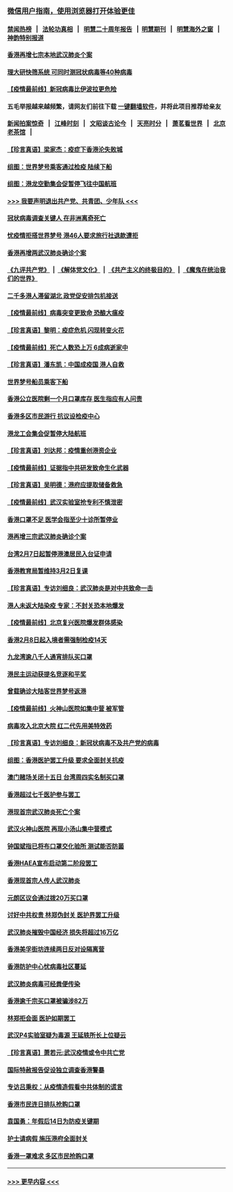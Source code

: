 ### [微信用户指南，使用浏览器打开体验更佳](https://github.com/gfw-breaker/banned-news1/blob/master/indexes/wechat-guide.md?t=0)
#### [禁闻热榜](热点新闻.md?t=0)  &nbsp;&nbsp;|&nbsp;&nbsp; [法轮功真相](https://github.com/gfw-breaker/truth/blob/master/README.md?t=0) &nbsp;&nbsp;|&nbsp;&nbsp; [明慧二十周年报告](https://github.com/gfw-breaker/mh-reports/blob/master/README.md?t=0) &nbsp;&nbsp;|&nbsp;&nbsp;[明慧期刊](https://github.com/gfw-breaker/mh-qikan) &nbsp;&nbsp;|&nbsp;&nbsp; [明慧海外之窗](https://github.com/gfw-breaker/mh-news/blob/master/README.md?t=0) &nbsp;&nbsp;|&nbsp;&nbsp; [神韵特别报道](https://github.com/gfw-breaker/mh-news/blob/master/shenyun.md?t=0)
#### [香港再增七宗本地武汉肺炎个案](../pages/nsc415/n11862405.md?t=02122333) 
#### [理大研快筛系统 可同时测冠状病毒等40种病毒](../pages/nsc415/n11862376.md?t=02122333) 
#### [【疫情最前线】新冠病毒比伊波拉更危险](../pages/nsc415/n11862199.md?t=02122333) 
#### 五毛举报越来越频繁，请网友们前往下载 [一键翻墙软件](https://github.com/gfw-breaker/ssr-accounts)，并将此项目推荐给亲友
#### [新闻拍案惊奇](https://github.com/gfw-breaker/banned-news1/blob/master/pages/link4.md) &nbsp;&nbsp;|&nbsp;&nbsp; [江峰时刻](https://github.com/gfw-breaker/banned-news1/blob/master/pages/link4.md) &nbsp;&nbsp;|&nbsp;&nbsp; [文昭谈古论今](https://github.com/gfw-breaker/banned-news1/blob/master/pages/link4.md) &nbsp;&nbsp;|&nbsp;&nbsp; [天亮时分](https://github.com/gfw-breaker/banned-news1/blob/master/pages/link4.md) &nbsp;&nbsp;|&nbsp;&nbsp; [萧茗看世界](https://github.com/gfw-breaker/banned-news1/blob/master/pages/link4.md) &nbsp;&nbsp;|&nbsp;&nbsp; [北京老茶馆](https://github.com/gfw-breaker/banned-news1/blob/master/pages/link4.md) &nbsp;&nbsp;|&nbsp;&nbsp; 
#### [【珍言真语】梁家杰：疫症下香港沦失败城](../pages/nsc415/n11861588.md?t=02122333) 
#### [组图：世界梦号乘客通过检疫 陆续下船](../pages/nsc415/n11858302.md?t=02122333) 
#### [组图：港龙空勤集会促暂停飞往中国航班](../pages/nsc415/n11858190.md?t=02122333) 
#### [>>> 我要声明退出共产党、共青团、少年队 <<<](https://github.com/begood0513/goodnews/blob/master/quit/letter.md) 
#### [冠状病毒调查关键人 在非洲离奇死亡](../pages/nsc415/n11859798.md?t=02122333) 
#### [忧疫情拒搭世界梦号 港46人要求旅行社退款遭拒](../pages/nsc415/n11859849.md?t=02122333) 
#### [香港再增两武汉肺炎确诊个案](../pages/nsc415/n11859833.md?t=02122333) 
#### [《九评共产党》](https://github.com/begood0513/9ping.md/blob/master/README.md) &nbsp;|&nbsp; [《解体党文化》](../../../../jtdwh.md/blob/master/README.md)  &nbsp;|&nbsp; [《共产主义的终极目的》](../../../../gczydzjmd.md/blob/master/README.md) &nbsp;|&nbsp; [《魔鬼在统治我们的世界》](../../../../mgztzwmdsj.md/blob/master/README.md) 
#### [二千多港人滞留湖北 政党促安排包机接送](../pages/nsc415/n11859831.md?t=02122333) 
#### [【疫情最前线】病毒突变更致命 恐酿大瘟疫](../pages/nsc415/n11859604.md?t=02122333) 
#### [【珍言真语】黎明：疫症危机 闪现转变火花](../pages/nsc415/n11859199.md?t=02122333) 
#### [【疫情最前线】死亡人数恐上万 6成病逝家中](../pages/nsc415/n11856687.md?t=02122333) 
#### [【珍言真语】潘东凯：中国成疫国 港人自救](../pages/nsc415/n11856962.md?t=02122333) 
#### [世界梦号船员乘客下船](../pages/nsc415/n11856883.md?t=02122333) 
#### [香港公立医院剩一个月口罩库存 医生指应有人问责](../pages/nsc415/n11856875.md?t=02122333) 
#### [香港多区市民游行 抗议设检疫中心](../pages/nsc415/n11856866.md?t=02122333) 
#### [港龙工会集会促暂停大陆航班](../pages/nsc415/n11856840.md?t=02122333) 
#### [【珍言真语】刘达邦：疫情重创港资企业](../pages/nsc415/n11854274.md?t=02122333) 
#### [【疫情最前线】证据指中共研发致命生化武器](../pages/nsc415/n11853087.md?t=02122333) 
#### [【珍言真语】吴明德：港府应提取储备救急](../pages/nsc415/n11852734.md?t=02122333) 
#### [【疫情最前线】武汉实验室抢专利不慎泄密](../pages/nsc415/n11850310.md?t=02122333) 
#### [香港口罩不足 医学会指至少十诊所暂停业](../pages/nsc415/n11850301.md?t=02122333) 
#### [港再增三宗武汉肺炎确诊个案](../pages/nsc415/n11850328.md?t=02122333) 
#### [台湾2月7日起暂停港澳居民入台证申请](../pages/nsc415/n11850304.md?t=02122333) 
#### [香港教育局暂维持3月2日复课](../pages/nsc415/n11850260.md?t=02122333) 
#### [【珍言真语】专访刘细良：武汉肺炎是对中共致命一击](../pages/nsc415/n11849934.md?t=02122333) 
#### [港人未返大陆染疫 专家：不封关恐本地爆发](../pages/nsc415/n11848021.md?t=02122333) 
#### [【疫情最前线】北京复兴医院爆发群体感染](../pages/nsc415/n11847626.md?t=02122333) 
#### [香港2月8日起入境者需强制检疫14天](../pages/nsc415/n11847658.md?t=02122333) 
#### [九龙湾逾八千人通宵排队买口罩](../pages/nsc415/n11847647.md?t=02122333) 
#### [港民主运动获提名竞逐和平奖](../pages/nsc415/n11847633.md?t=02122333) 
#### [曾载确诊大陆客世界梦号返港](../pages/nsc415/n11847608.md?t=02122333) 
#### [【疫情最前线】火神山医院如集中营 被军管](../pages/nsc415/n11847524.md?t=02122333) 
#### [病毒攻入北京大院 红二代先用美特效药](../pages/nsc415/n11847427.md?t=02122333) 
#### [【珍言真语】专访刘细良：新冠状病毒不及共产党的病毒](../pages/nsc415/n11847164.md?t=02122333) 
#### [组图：香港医护罢工升级 要求全面封关抗疫](../pages/nsc415/n11844107.md?t=02122333) 
#### [澳门赌场关闭十五日 台湾周四实名制买口罩](../pages/nsc415/n11845083.md?t=02122333) 
#### [香港超过七千医护参与罢工](../pages/nsc415/n11845051.md?t=02122333) 
#### [港现首宗武汉肺炎死亡个案](../pages/nsc415/n11844998.md?t=02122333) 
#### [武汉火神山医院 再现小汤山集中营模式](../pages/nsc415/n11844763.md?t=02122333) 
#### [钟国斌指已将布口罩交化验所 测试能否防菌](../pages/nsc415/n11842783.md?t=02122333) 
#### [香港HAEA宣布启动第二阶段罢工](../pages/nsc415/n11842723.md?t=02122333) 
#### [香港现首宗人传人武汉肺炎](../pages/nsc415/n11842766.md?t=02122333) 
#### [元朗区议会通过拨20万买口罩](../pages/nsc415/n11842754.md?t=02122333) 
#### [讨好中共权贵 林郑伪封关 医护界罢工升级](../pages/nsc415/n11842359.md?t=02122333) 
#### [武汉肺炎摧毁中国经济 损失将超过16万亿](../pages/nsc415/n11839723.md?t=02122333) 
#### [香港美孚街坊连续两日反对设隔离营](../pages/nsc415/n11839962.md?t=02122333) 
#### [香港防护中心忧病毒社区蔓延](../pages/nsc415/n11839933.md?t=02122333) 
#### [武汉肺炎病毒可经粪便传染](../pages/nsc415/n11839939.md?t=02122333) 
#### [香港逾千宗买口罩被骗涉82万](../pages/nsc415/n11839914.md?t=02122333) 
#### [林郑拒会面 医护如期罢工](../pages/nsc415/n11839892.md?t=02122333) 
#### [武汉P4实验室疑为毒源 王延轶所长上位疑云](../pages/nsc415/n11835543.md?t=02122333) 
#### [【珍言真语】萧若元:武汉疫情或令中共亡党](../pages/nsc415/n11829394.md?t=02122333) 
#### [国际特赦报告促设独立调查香港警暴](../pages/nsc415/n11833845.md?t=02122333) 
#### [专访吕秉权：从疫情造假看中共体制的谎言](../pages/nsc415/n11833813.md?t=02122333) 
#### [香港市民连日排队抢购口罩](../pages/nsc415/n11833794.md?t=02122333) 
#### [袁国勇：年假后14日为防疫关键期](../pages/nsc415/n11831088.md?t=02122333) 
#### [护士请病假 施压港府全面封关](../pages/nsc415/n11831030.md?t=02122333) 
#### [香港一罩难求 多区市民抢购口罩](../pages/nsc415/n11831002.md?t=02122333) 

----
#### [ >>> 更早内容 <<< ](../indexes/nsc415-earlier.md)
